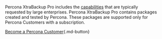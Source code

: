 Percona XtraBackup Pro includes the [capabilities](pxb-pro.md#capabilities) that are typically requested by large enterprises. Percona XtraBackup Pro contains packages created and tested by Percona. These packages are supported only for Percona Customers with a subscription.

[Become a Percona Customer](https://www.percona.com/about/contact){.md-button}